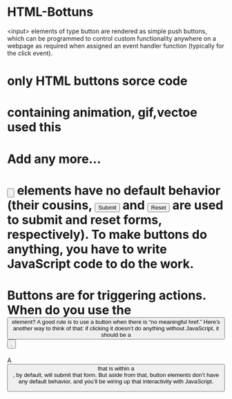 # HTML-Bottuns
&lt;input> elements of type button are rendered as simple push buttons, which can be programmed to control custom functionality anywhere on a webpage as required when assigned an event handler function (typically for the click event).
# only HTML buttons sorce code
# containing animation, gif,vectoe used this
# Add any more...
# <input type="button"> elements have no default behavior (their cousins, <input type="submit"> and <input type="reset"> are used to submit and reset forms, respectively). To make buttons do anything, you have to write JavaScript code to do the work.
# Buttons are for triggering actions. When do you use the <button> element? A good rule is to use a button when there is “no meaningful href.” Here’s another way to think of that: if clicking it doesn’t do anything without JavaScript, it should be a <button>.

A <button> that is within a <form>, by default, will submit that form. But aside from that, button elements don’t have any default behavior, and you’ll be wiring up that interactivity with JavaScript.
